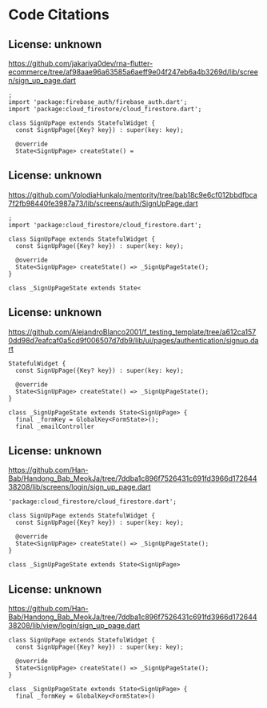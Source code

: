 # Code Citations

## License: unknown
https://github.com/jakariya0dev/rna-flutter-ecommerce/tree/af98aae96a63585a6aeff9e04f247eb6a4b3269d/lib/screen/sign_up_page.dart

```
;
import 'package:firebase_auth/firebase_auth.dart';
import 'package:cloud_firestore/cloud_firestore.dart';

class SignUpPage extends StatefulWidget {
  const SignUpPage({Key? key}) : super(key: key);

  @override
  State<SignUpPage> createState() =
```


## License: unknown
https://github.com/VolodiaHunkalo/mentority/tree/bab18c9e6cf012bbdfbca7f2fb98440fe3987a73/lib/screens/auth/SignUpPage.dart

```
;
import 'package:cloud_firestore/cloud_firestore.dart';

class SignUpPage extends StatefulWidget {
  const SignUpPage({Key? key}) : super(key: key);

  @override
  State<SignUpPage> createState() => _SignUpPageState();
}

class _SignUpPageState extends State<
```


## License: unknown
https://github.com/AlejandroBlanco2001/f_testing_template/tree/a612ca1570dd98d7eafcaf0a5cd9f006507d7db9/lib/ui/pages/authentication/signup.dart

```
StatefulWidget {
  const SignUpPage({Key? key}) : super(key: key);

  @override
  State<SignUpPage> createState() => _SignUpPageState();
}

class _SignUpPageState extends State<SignUpPage> {
  final _formKey = GlobalKey<FormState>();
  final _emailController
```


## License: unknown
https://github.com/Han-Bab/Handong_Bab_MeokJa/tree/7ddba1c896f7526431c691fd3966d17264438208/lib/screens/login/sign_up_page.dart

```
'package:cloud_firestore/cloud_firestore.dart';

class SignUpPage extends StatefulWidget {
  const SignUpPage({Key? key}) : super(key: key);

  @override
  State<SignUpPage> createState() => _SignUpPageState();
}

class _SignUpPageState extends State<SignUpPage>
```


## License: unknown
https://github.com/Han-Bab/Handong_Bab_MeokJa/tree/7ddba1c896f7526431c691fd3966d17264438208/lib/view/login/sign_up_page.dart

```
class SignUpPage extends StatefulWidget {
  const SignUpPage({Key? key}) : super(key: key);

  @override
  State<SignUpPage> createState() => _SignUpPageState();
}

class _SignUpPageState extends State<SignUpPage> {
  final _formKey = GlobalKey<FormState>()
```

